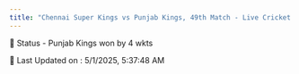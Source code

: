 ```yaml
---
title: "Chennai Super Kings vs Punjab Kings, 49th Match - Live Cricket Score"
---
```


📑 Status - Punjab Kings won by 4 wkts

📝 Last Updated on : 5/1/2025, 5:37:48 AM  


